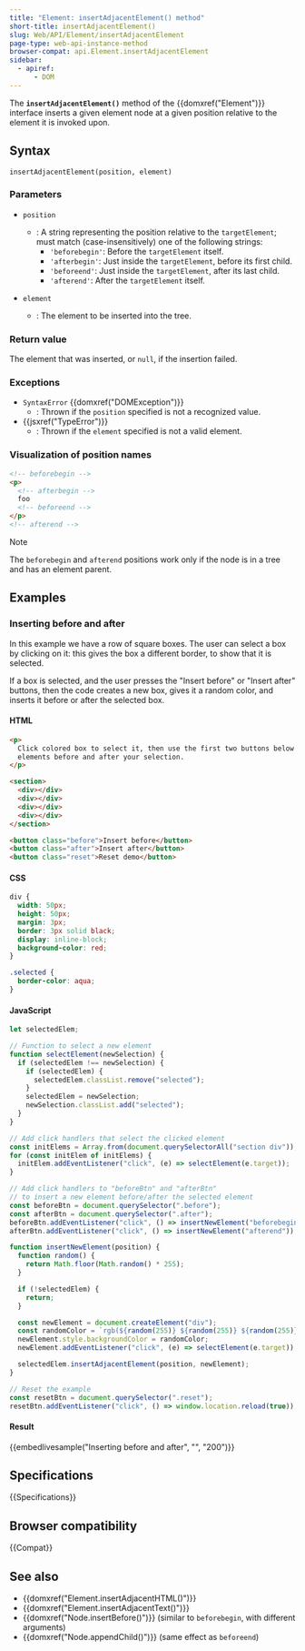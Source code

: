 ```yaml
---
title: "Element: insertAdjacentElement() method"
short-title: insertAdjacentElement()
slug: Web/API/Element/insertAdjacentElement
page-type: web-api-instance-method
browser-compat: api.Element.insertAdjacentElement
sidebar:
  - apiref:
      - DOM
---
```


The **`insertAdjacentElement()`** method of the
{{domxref("Element")}} interface inserts a given element node at a given position
relative to the element it is invoked upon.

## Syntax

```js-nolint
insertAdjacentElement(position, element)
```

### Parameters

- `position`
  - : A string representing the position relative to the
    `targetElement`; must match (case-insensitively) one of the following
    strings:
    - `'beforebegin'`: Before the
      `targetElement` itself.
    - `'afterbegin'`: Just inside the
      `targetElement`, before its first child.
    - `'beforeend'`: Just inside the
      `targetElement`, after its last child.
    - `'afterend'`: After the
      `targetElement` itself.

- `element`
  - : The element to be inserted into the tree.

### Return value

The element that was inserted, or `null`, if the insertion failed.

### Exceptions

- `SyntaxError` {{domxref("DOMException")}}
  - : Thrown if the `position` specified is not a recognized value.
- {{jsxref("TypeError")}}
  - : Thrown if the `element` specified is not a valid element.

### Visualization of position names

```html
<!-- beforebegin -->
<p>
  <!-- afterbegin -->
  foo
  <!-- beforeend -->
</p>
<!-- afterend -->
```

> [!NOTE]
> The `beforebegin` and
> `afterend` positions work only if the node is in a tree and has an element
> parent.

## Examples

### Inserting before and after

In this example we have a row of square boxes. The user can select a box by clicking on it: this gives the box a different border, to show that it is selected.

If a box is selected, and the user presses the "Insert before" or "Insert after" buttons, then the code creates a new box, gives it a random color, and inserts it before or after the selected box.

#### HTML

```html
<p>
  Click colored box to select it, then use the first two buttons below to insert
  elements before and after your selection.
</p>

<section>
  <div></div>
  <div></div>
  <div></div>
  <div></div>
</section>

<button class="before">Insert before</button>
<button class="after">Insert after</button>
<button class="reset">Reset demo</button>
```

#### CSS

```css
div {
  width: 50px;
  height: 50px;
  margin: 3px;
  border: 3px solid black;
  display: inline-block;
  background-color: red;
}

.selected {
  border-color: aqua;
}
```

#### JavaScript

```js
let selectedElem;

// Function to select a new element
function selectElement(newSelection) {
  if (selectedElem !== newSelection) {
    if (selectedElem) {
      selectedElem.classList.remove("selected");
    }
    selectedElem = newSelection;
    newSelection.classList.add("selected");
  }
}

// Add click handlers that select the clicked element
const initElems = Array.from(document.querySelectorAll("section div"));
for (const initElem of initElems) {
  initElem.addEventListener("click", (e) => selectElement(e.target));
}

// Add click handlers to "beforeBtn" and "afterBtn"
// to insert a new element before/after the selected element
const beforeBtn = document.querySelector(".before");
const afterBtn = document.querySelector(".after");
beforeBtn.addEventListener("click", () => insertNewElement("beforebegin"));
afterBtn.addEventListener("click", () => insertNewElement("afterend"));

function insertNewElement(position) {
  function random() {
    return Math.floor(Math.random() * 255);
  }

  if (!selectedElem) {
    return;
  }

  const newElement = document.createElement("div");
  const randomColor = `rgb(${random(255)} ${random(255)} ${random(255)})`;
  newElement.style.backgroundColor = randomColor;
  newElement.addEventListener("click", (e) => selectElement(e.target));

  selectedElem.insertAdjacentElement(position, newElement);
}

// Reset the example
const resetBtn = document.querySelector(".reset");
resetBtn.addEventListener("click", () => window.location.reload(true));
```

#### Result

{{embedlivesample("Inserting before and after", "", "200")}}

## Specifications

{{Specifications}}

## Browser compatibility

{{Compat}}

## See also

- {{domxref("Element.insertAdjacentHTML()")}}
- {{domxref("Element.insertAdjacentText()")}}
- {{domxref("Node.insertBefore()")}} (similar to `beforebegin`, with
  different arguments)
- {{domxref("Node.appendChild()")}} (same effect as `beforeend`)
